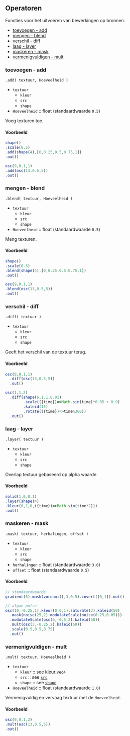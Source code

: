 ## Operatoren

Functies voor het uitvoeren van bewerkingen op bronnen.

- [toevoegen - add](#toevoegen---add)
- [mengen - blend](#mengen---blend)
- [verschil - diff](#verschil---diff)
- [laag - layer](#laag---layer)
- [maskeren - mask](#maskeren---mask)
- [vermenigvuldigen - mult](#vermenigvuldigen---mult)

### toevoegen - add

`.add( textuur, Hoeveelheid )`

* `textuur`
  * `kleur`
  * `src`
  * `shape`
* `Hoeveelheid` :: float (standaardwaarde `0.5`)

Voeg texturen toe.

#### Voorbeeld

```javascript
shape()
.scale(0.5)
.add(shape(4),[0,0.25,0.5,0.75,1])
.out()

osc(9,0.1,1)
.add(osc(13,0.5,5))
.out()
```

### mengen - blend

`.blend( textuur, Hoeveelheid )`

* `textuur`
  * `kleur`
  * `src`
  * `shape`
* `Hoeveelheid` :: float (standaardwaarde `0.5`)

Meng texturen.

#### Voorbeeld

```javascript
shape()
.scale(0.5)
.blend(shape(4),[0,0.25,0.5,0.75,1])
.out()

osc(9,0.1,1)
.blend(osc(13,0.5,5))
.out()
```

### verschil - diff

`.diff( textuur )`

* `textuur`
  * `kleur`
  * `src`
  * `shape`

Geeft het verschil van de textuur terug.

#### Voorbeeld

```javascript
osc(9,0.1,1)
  .diff(osc(13,0.5,5))
  .out()

osc(1,1,2)
  .diff(shape(6,1.1,0.01)
        .scale(({time})=>Math.sin(time)*0.05 + 0.9)
        .kaleid(15)
        .rotate(({time})=>time%360))
  .out()
```

### laag - layer

`.layer( textuur )`

* `textuur`
  * `kleur`
  * `src`
  * `shape`

Overlap textuur gebaseerd op alpha waarde

#### Voorbeeld

```javascript
solid(1,0,0,1)
.layer(shape(4)
.kleur(0,1,0,({time})=>Math.sin(time*2)))
.out()
```

### maskeren - mask

`.mask( textuur, herhalingen, offset )`

* `textuur`
  * `kleur`
  * `src`
  * `shape`
* `herhalingen` :: float (standaardwaarde `3.0`)
* `offset` :: float (standaardwaarde `0.5`)

#### Voorbeeld

```javascript
// standaardwaarde
gradient(5).mask(voronoi(),3,0.5).invert([0,1]).out()

// algae pulse
osc(10,-0.25,1).kleur(0,0,1).saturate(2).kaleid(50)
  .mask(noise(25,2).modulateScale(noise(0.25,0.05)))
  .modulateScale(osc(6,-0.5,2).kaleid(50))
  .mult(osc(3,-0.25,2).kaleid(50))
  .scale(0.5,0.5,0.75)
  .out()
```

### vermenigvuldigen - mult

`.mult( textuur, Hoeveelheid )`

* `textuur`
  * `kleur` :: see [kleur `vec4`](#kleur-vec4)
  * `src` :: see [`src`](#src)
  * `shape` :: see [`shape`](#shape)
* `Hoeveelheid` :: float (standaardwaarde `1.0`)

Vermenigvuldig en vervaag textuur met de `Hoeveelheid`.

#### Voorbeeld

```javascript
osc(9,0.1,2)
.mult(osc(13,0.5,5))
.out()
```
